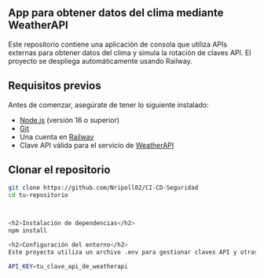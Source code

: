 ## App para obtener datos del clima mediante WeatherAPI

Este repositorio contiene una aplicación de consola que utiliza APIs externas para obtener datos del clima y simula la rotación de claves API. El proyecto se despliega automáticamente usando Railway.

## Requisitos previos

Antes de comenzar, asegúrate de tener lo siguiente instalado:

- [Node.js](https://nodejs.org/en/download/) (versión 16 o superior)
- [Git](https://git-scm.com/)
- Una cuenta en [Railway](https://railway.app/)
- Clave API válida para el servicio de [WeatherAPI](https://www.weatherapi.com/)

## Clonar el repositorio

```bash
git clone https://github.com/Nripoll02/CI-CD-Seguridad
cd tu-repositorio



<h2>Instalación de dependencias</h2>
npm install

<h2>Configuración del entorno</h2>
Este proyecto utiliza un archivo .env para gestionar claves API y otras configuraciones sensibles. Crea un archivo .env en el directorio raíz del proyecto con el siguiente contenido:

API_KEY=tu_clave_api_de_weatherapi



